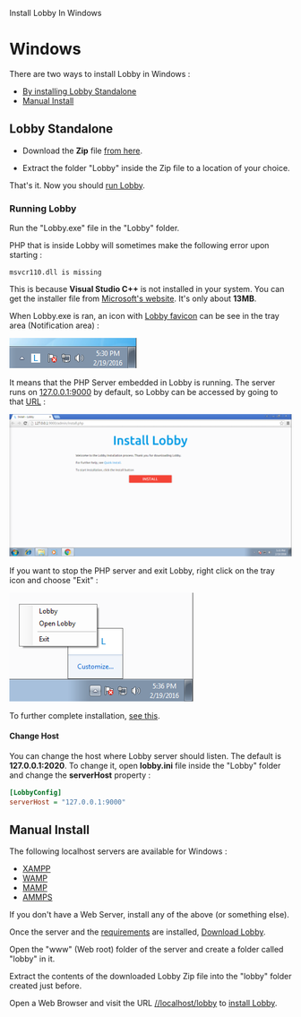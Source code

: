 Install Lobby In Windows

# Windows

There are two ways to install Lobby in Windows :

* [By installing Lobby Standalone](#section-lobby-standalone)
* [Manual Install](#section-manual)

## Lobby Standalone

* Download the **Zip** file [from here](/api/lobby/download/windows).

* Extract the folder "Lobby" inside the Zip file to a location of your choice.

That's it. Now you should [run Lobby](#section-running-lobby).

### Running Lobby

Run the "Lobby.exe" file in the "Lobby" folder.

PHP that is inside Lobby will sometimes make the following error upon starting :
```
msvcr110.dll is missing
```

This is because **Visual Studio C++** is not installed in your system. You can get the installer file from [Microsoft's website](https://www.microsoft.com/en-in/download/details.aspx?id=48145). It's only about **13MB**.

When Lobby.exe is ran, an icon with [Lobby favicon](/favicon.ico) can be see in the tray area (Notification area) :

![Lobby Windows Tray Icon](/contents/apps/lobby-server/src/image/screenshots/windows/tray.png)

It means that the PHP Server embedded in Lobby is running. The server runs on [127.0.0.1:9000](http://127.0.0.1:2020) by default, so Lobby can be accessed by going to that [URL](http://127.0.0.1:2020) :

![Lobby Running On Windows](/contents/apps/lobby-server/src/image/screenshots/windows/running.png)

If you want to stop the PHP server and exit Lobby, right click on the tray icon and choose "Exit" :

![Lobby Tray App](/contents/apps/lobby-server/src/image/screenshots/windows/tray-open.png)

To further complete installation, [see this](/docs/quick#configure-lobby).

#### Change Host

You can change the host where Lobby server should listen. The default is **127.0.0.1:2020**. To change it, open **lobby.ini** file inside the "Lobby" folder and change the **serverHost** property :

```ini
[LobbyConfig]
serverHost = "127.0.0.1:9000"
```

## Manual Install 

The following localhost servers are available for Windows :

* [XAMPP](http://sourceforge.net/projects/xampp/)
* [WAMP](http://sourceforge.net/projects/wampserver/)
* [MAMP](http://sourceforge.net/projects/mamp/)
* [AMMPS](http://sourceforge.net/projects/ampps/)

If you don't have a Web Server, install any of the above (or something else).

Once the server and the [requirements](/docs/quick) are installed, [Download Lobby](/api/download/lobby/latest).

Open the "www" (Web root) folder of the server and create a folder called "lobby" in it.

Extract the contents of the downloaded Lobby Zip file into the "lobby" folder created just before.

Open a Web Browser and visit the URL [//localhost/lobby](http://localhost/lobby) to [install Lobby](/docs/quick#configure-lobby).
